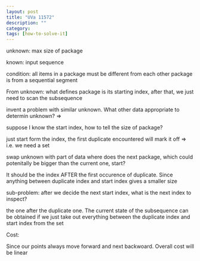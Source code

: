 ```yaml
---
layout: post
title: "UVa 11572" 
description: ""
category: 
tags: [how-to-solve-it]
---
```


unknown:
max size of package

known:
input sequence

condition:
all items in a package must be different from each other
package is from a sequential segment

From unknown:
what defines package is its starting index, after that, we just need to scan the subsequence

invent a problem with similar unknown. What other data appropriate to determin unknown? =>

suppose I know the start index, how to tell the size of package?

just start form the index, the first duplicate encountered will mark it off => i.e. we need a set

swap unknown with part of data
where does the next package, which could potenitally be bigger than the current one, start?

It should be the index AFTER the first occurence of duplicate. Since anything between duplicate index and start index gives a smaller size

sub-problem:
after we decide the next start index, what is the next index to inspect?

the one after the duplicate one. The current state of the subsequence can be obtained if we just take out everything between the duplicate index and start index from the set


Cost:

Since our points always move forward and next backwoard. Overall cost will be linear
